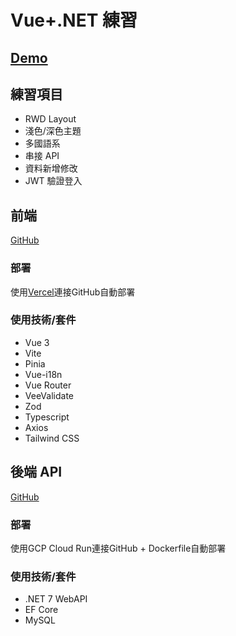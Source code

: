 # Vue+.NET 練習

## [Demo](https://vue-project-jyun.vercel.app/)

## 練習項目

- RWD Layout
- 淺色/深色主題
- 多國語系
- 串接 API
- 資料新增修改
- JWT 驗證登入

## 前端

[GitHub](https://github.com/njyun666666/vue-project)

### 部署

使用[Vercel](https://vercel.com)連接GitHub自動部署

### 使用技術/套件

- Vue 3
- Vite
- Pinia
- Vue-i18n
- Vue Router
- VeeValidate
- Zod
- Typescript
- Axios
- Tailwind CSS

## 後端 API

[GitHub](https://github.com/njyun666666/PM.Net)

### 部署

使用GCP Cloud Run連接GitHub + Dockerfile自動部署

### 使用技術/套件

- .NET 7 WebAPI
- EF Core
- MySQL
